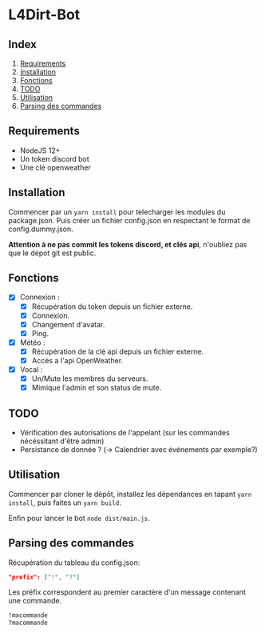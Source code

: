 # L4Dirt-Bot

## Index

1. [Requirements](##-Requirements)
2. [Installation](##-Installation)
3. [Fonctions](##-Fonctions)
4. [TODO](##-TODO)
5. [Utilisation](##-Utilisation)
6. [Parsing des commandes](##-Parsing-des-commandes)

## Requirements

- NodeJS 12+
- Un token discord bot
- Une clé openweather

## Installation

Commencer par un `yarn install` pour telecharger les modules du package.json.
Puis créer un fichier config.json en respectant le format de config.dummy.json.

**Attention à ne pas commit les tokens discord, et clés api**, n'oubliez pas que le dépot git est public.

## Fonctions

- [x] Connexion :
  - [x] Récupération du token depuis un fichier externe.
  - [x] Connexion.
  - [x] Changement d'avatar.
  - [x] Ping.
- [x] Météo :
  - [x] Récupération de la clé api depuis un fichier externe.
  - [x] Accès a l'api OpenWeather.
- [x] Vocal :
  - [x] Un/Mute les membres du serveurs.
  - [x] Mimique l'admin et son status de mute.

## TODO

- Vérification des autorisations de l'appelant (sur les commandes nécéssitant d'être admin)
- Persistance de donnée ? (-> Calendrier avec événements par exemple?)

## Utilisation

Commencer par cloner le dépôt, installez les dépendances en tapant `yarn install`, puis faites un `yarn build`.

Enfin pour lancer le bot `node dist/main.js`.

## Parsing des commandes

Récupération du tableau du config.json:

```json
"prefix": ["!", "?"]
```

Les préfix correspondent au premier caractère d'un message contenant une commande.

```markdown
!macommande
?macommande
```